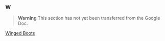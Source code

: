 ### W

> **Warning**
> This section has not yet been transferred from the Google Doc.

[Winged Boots](./Winged_Boots.md)
